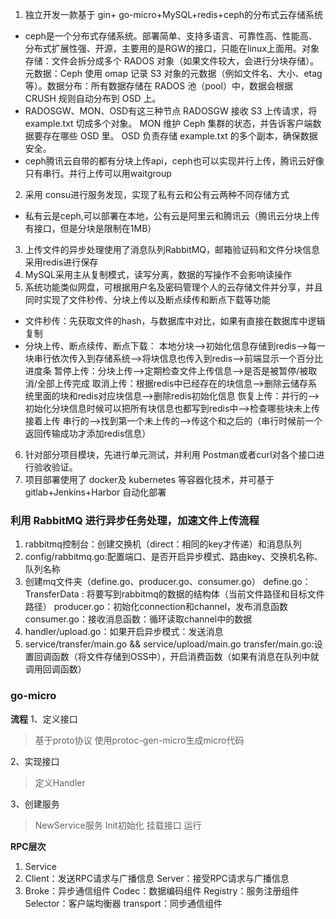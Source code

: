1. 独立开发一款基于 gin+ go-micro+MySQL+redis+ceph的分布式云存储系统
- ceph是一个分布式存储系统。部署简单、支持多语言、可靠性高、性能高、分布式扩展性强、开源，主要用的是RGW的接口，只能在linux上面用。对象存储：文件会拆分成多个 RADOS 对象（如果文件较大，会进行分块存储）。元数据：Ceph 使用 omap 记录 S3 对象的元数据（例如文件名、大小、etag 等）。数据分布：所有数据存储在 RADOS 池（pool）中，数据会根据 CRUSH 规则自动分布到 OSD 上。
- RADOSGW、MON、OSD有这三种节点
RADOSGW 接收 S3 上传请求，将 example.txt 切成多个对象。
MON 维护 Ceph 集群的状态，并告诉客户端数据要存在哪些 OSD 里。
OSD 负责存储 example.txt 的多个副本，确保数据安全。
- ceph腾讯云自带的都有分块上传api，ceph也可以实现并行上传，腾讯云好像只有串行。并行上传可以用waitgroup

2. 采用 consu进行服务发现，实现了私有云和公有云两种不同存储方式
- 私有云是ceph,可以部署在本地，公有云是阿里云和腾讯云（腾讯云分块上传有接口，但是分块是限制在1MB）
3. 上传文件的异步处理使用了消息队列RabbitMQ，邮箱验证码和文件分块信息采用redis进行保存
4. MySQL采用主从复制模式，读写分离，数据的写操作不会影响读操作
5. 系统功能类似网盘，可根据用户名及密码管理个人的云存储文件并分享，并且同时实现了文件秒传、分块上传以及断点续传和断点下载等功能
- 文件秒传：先获取文件的hash，与数据库中对比，如果有直接在数据库中逻辑复制
- 分块上传、断点续传、断点下载：
本地分块-->初始化信息存储到redis-->每一块串行依次传入到存储系统-->将块信息也传入到redis-->前端显示一个百分比进度条
暂停上传：分块上传-->定期检查文件上传信息-->是否是被暂停/被取消/全部上传完成
取消上传：根据redis中已经存在的块信息-->删除云储存系统里面的块和redis对应块信息-->删除redis初始化信息
恢复上传：并行的-->初始化分块信息时候可以把所有块信息也都写到redis中-->检查哪些块未上传接着上传
         串行的-->找到第一个未上传的-->传这个和之后的（串行时候前一个返回传输成功才添加redis信息）
6. 针对部分项目模块，先进行单元测试，并利用 Postman或者curl对各个接口进行验收验证。
7. 项目部署使用了 docker及 kubernetes 等容器化技术，并可基于 gitlab+Jenkins+Harbor 自动化部署

### 利用 RabbitMQ 进行异步任务处理，加速文件上传流程
1. rabbitmq控制台：创建交换机（direct：相同的key才传递）和消息队列
2. config/rabbitmq.go:配置端口、是否开启异步模式、路由key、交换机名称、队列名称
3. 创建mq文件夹（define.go、producer.go、consumer.go）
    define.go：TransferData : 将要写到rabbitmq的数据的结构体（当前文件路径和目标文件路径）
    producer.go：初始化connection和channel，发布消息函数
    consumer.go：接收消息函数：循环读取channel中的数据
4. handler/upload.go：如果开启异步模式：发送消息
5. service/transfer/main.go && service/upload/main.go 
    transfer/main.go:设置回调函数（将文件存储到OSS中），开启消费函数（如果有消息在队列中就调用回调函数）

### go-micro
**流程**
1、定义接口
>基于proto协议
>使用protoc-gen-micro生成micro代码

2、实现接口
> 定义Handler

3、创建服务
> NewService服务
> Init初始化
> 挂载接口
> 运行

**RPC层次**
1.  Service
2.  Client：发送RPC请求与广播信息
    Server：接受RPC请求与广播信息
3.  Broke：异步通信组件
    Codec：数据编码组件
    Registry：服务注册组件
    Selector：客户端均衡器
    transport：同步通信组件

